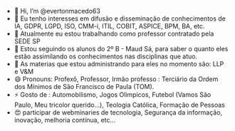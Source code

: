 - 👋 Hi, I’m @evertonmacedo63
- 👀 Eu tenho interesses em difusão e disseminação de conhecimentos de IA, GDPR, LGPD, ISO, CMM-i, ITIL, COBIT, ASPICE, BPM, BA, etc.
- 🌱 Atualmente eu estou trabalhando como professor contratado pela SEDE SP
- 💞️ Estou seguindo os alunos do 2º B - Maud Sá, para saber o quanto eles estão assimilando os conhecimentos nas disciplinas que atuo.
- 💞️ As materias que estou administrando para eles no momento são: LLP e V&M
- 😄 Pronouns: Profexô, Professor, Irmão professo : Terciário da Ordem dos Mínimos de São Francisco de Paula (TOM).
- ⚡ Gosto de : Automobilismo, Jogos Olimpicos, Futebol (Vamos São Paulo, Meu tricolor querido...), Teologia Católica, Formação de Pessoas
- 😍 participar de webminaries de tecnologia, Segurança da informação, inovação, melhoria contínua, etc...
<!---
evertonmacedo63/evertonmacedo63 is a ✨ special ✨ repository because its `README.md` (this file) appears on your GitHub profile.
You can click the Preview link to take a look at your changes.
--->
